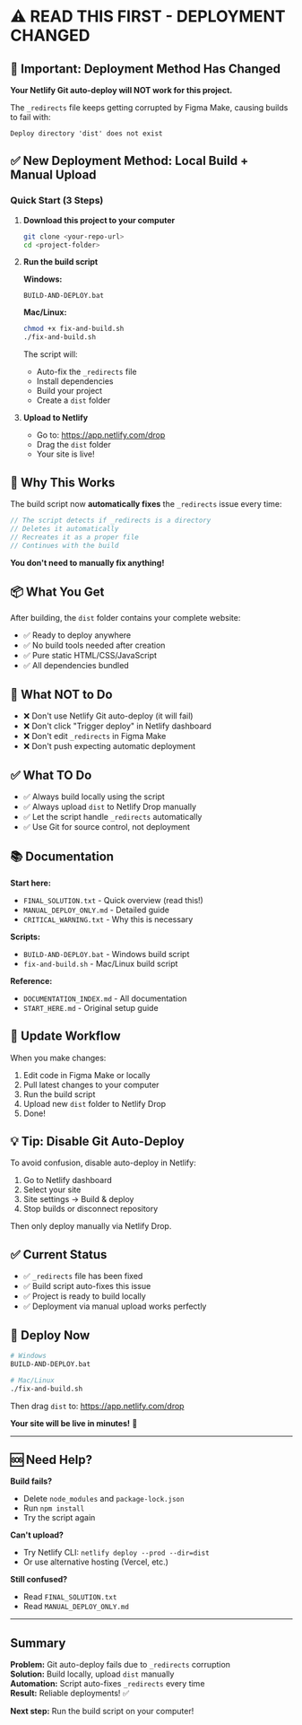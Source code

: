 # ⚠️ READ THIS FIRST - DEPLOYMENT CHANGED

## 🚨 Important: Deployment Method Has Changed

**Your Netlify Git auto-deploy will NOT work for this project.**

The `_redirects` file keeps getting corrupted by Figma Make, causing builds to fail with:
```
Deploy directory 'dist' does not exist
```

## ✅ New Deployment Method: Local Build + Manual Upload

### Quick Start (3 Steps)

1. **Download this project to your computer**
   ```bash
   git clone <your-repo-url>
   cd <project-folder>
   ```

2. **Run the build script**
   
   **Windows:**
   ```batch
   BUILD-AND-DEPLOY.bat
   ```
   
   **Mac/Linux:**
   ```bash
   chmod +x fix-and-build.sh
   ./fix-and-build.sh
   ```
   
   The script will:
   - Auto-fix the `_redirects` file
   - Install dependencies
   - Build your project
   - Create a `dist` folder

3. **Upload to Netlify**
   - Go to: https://app.netlify.com/drop
   - Drag the `dist` folder
   - Your site is live!

## 🎯 Why This Works

The build script now **automatically fixes** the `_redirects` issue every time:

```javascript
// The script detects if _redirects is a directory
// Deletes it automatically
// Recreates it as a proper file
// Continues with the build
```

**You don't need to manually fix anything!**

## 📦 What You Get

After building, the `dist` folder contains your complete website:
- ✅ Ready to deploy anywhere
- ✅ No build tools needed after creation
- ✅ Pure static HTML/CSS/JavaScript
- ✅ All dependencies bundled

## 🛑 What NOT to Do

- ❌ Don't use Netlify Git auto-deploy (it will fail)
- ❌ Don't click "Trigger deploy" in Netlify dashboard
- ❌ Don't edit `_redirects` in Figma Make
- ❌ Don't push expecting automatic deployment

## ✅ What TO Do

- ✅ Always build locally using the script
- ✅ Always upload `dist` to Netlify Drop manually
- ✅ Let the script handle `_redirects` automatically
- ✅ Use Git for source control, not deployment

## 📚 Documentation

**Start here:**
- `FINAL_SOLUTION.txt` - Quick overview (read this!)
- `MANUAL_DEPLOY_ONLY.md` - Detailed guide
- `CRITICAL_WARNING.txt` - Why this is necessary

**Scripts:**
- `BUILD-AND-DEPLOY.bat` - Windows build script
- `fix-and-build.sh` - Mac/Linux build script

**Reference:**
- `DOCUMENTATION_INDEX.md` - All documentation
- `START_HERE.md` - Original setup guide

## 🔄 Update Workflow

When you make changes:

1. Edit code in Figma Make or locally
2. Pull latest changes to your computer
3. Run the build script
4. Upload new `dist` folder to Netlify Drop
5. Done!

## 💡 Tip: Disable Git Auto-Deploy

To avoid confusion, disable auto-deploy in Netlify:

1. Go to Netlify dashboard
2. Select your site
3. Site settings → Build & deploy
4. Stop builds or disconnect repository

Then only deploy manually via Netlify Drop.

## ✅ Current Status

- ✅ `_redirects` file has been fixed
- ✅ Build script auto-fixes this issue
- ✅ Project is ready to build locally
- ✅ Deployment via manual upload works perfectly

## 🚀 Deploy Now

```bash
# Windows
BUILD-AND-DEPLOY.bat

# Mac/Linux  
./fix-and-build.sh
```

Then drag `dist` to: https://app.netlify.com/drop

**Your site will be live in minutes!** 🎉

---

## 🆘 Need Help?

**Build fails?**
- Delete `node_modules` and `package-lock.json`
- Run `npm install`
- Try the script again

**Can't upload?**
- Try Netlify CLI: `netlify deploy --prod --dir=dist`
- Or use alternative hosting (Vercel, etc.)

**Still confused?**
- Read `FINAL_SOLUTION.txt`
- Read `MANUAL_DEPLOY_ONLY.md`

---

## Summary

**Problem:** Git auto-deploy fails due to `_redirects` corruption  
**Solution:** Build locally, upload `dist` manually  
**Automation:** Script auto-fixes `_redirects` every time  
**Result:** Reliable deployments! ✅

**Next step:** Run the build script on your computer!

